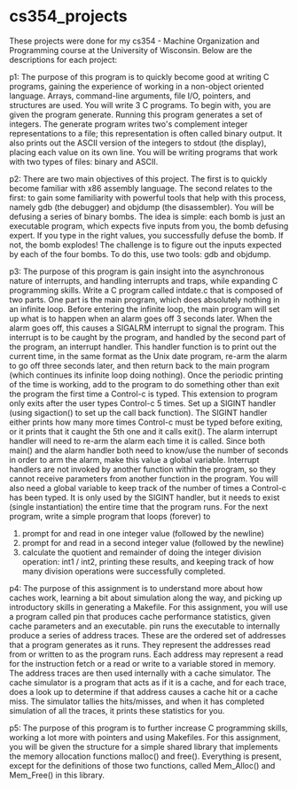 # cs354_projects

These projects were done for my cs354 - Machine Organization and Programming course at the University of Wisconsin. Below are the descriptions for each project:

p1:
The purpose of this program is to quickly become good at writing C programs, gaining the experience of working in a non-object oriented language. Arrays, command-line arguments, file I/O, pointers, and structures are used. You will write 3 C programs. To begin with, you are given the program generate. Running this program generates a set of integers. The generate program writes two's complement integer representations to a file; this representation is often called binary output. It also prints out the ASCII version of the integers to stdout (the display), placing each value on its own line. You will be writing programs that work with two types of files: binary and ASCII. 

p2:
There are two main objectives of this project. The first is to quickly become familiar with x86 assembly language. The second relates to the first: to gain some familiarity with powerful tools that help with this process, namely gdb (the debugger) and objdump (the disassembler). You will be defusing a series of binary bombs. The idea is simple: each bomb is just an executable program, which expects five inputs from you, the bomb defusing expert. If you type in the right values, you successfully defuse the bomb. If not, the bomb explodes! The challenge is to figure out the inputs expected by each of the four bombs. To do this, use two tools: gdb and objdump. 

p3:
The purpose of this program is gain insight into the asynchronous nature of interrupts, and handling interrupts and traps, while expanding C programming skills. Write a C program called intdate.c that is composed of two parts. One part is the main program, which does absolutely nothing in an infinite loop. Before entering the infinite loop, the main program will set up what is to happen when an alarm goes off 3 seconds later. When the alarm goes off, this causes a SIGALRM interrupt to signal the program. This interrupt is to be caught by the program, and handled by the second part of the program, an interrupt handler. This handler function is to print out the current time, in the same format as the Unix date program, re-arm the alarm to go off three seconds later, and then return back to the main program (which continues its infinite loop doing nothing). Once the periodic printing of the time is working, add to the program to do something other than exit the program the first time a Control-c is typed. This extension to program only exits after the user types Control-c 5 times. Set up a SIGINT handler (using sigaction() to set up the call back function). The SIGINT handler either prints how many more times Control-c must be typed before exiting, or it prints that it caught the 5th one and it calls exit(). The alarm interrupt handler will need to re-arm the alarm each time it is called. Since both main() and the alarm handler both need to know/use the number of seconds in order to arm the alarm, make this value a global variable. Interrupt handlers are not invoked by another function within the program, so they cannot receive parameters from another function in the program. You will also need a global variable to keep track of the number of times a Control-c has been typed. It is only used by the SIGINT handler, but it needs to exist (single instantiation) the entire time that the program runs. For the next program, write a simple program that loops (forever) to
1) prompt for and read in one integer value (followed by the newline)
2) prompt for and read in a second integer value (followed by the newline)
3) calculate the quotient and remainder of doing the integer division operation: int1 / int2, printing these results, and keeping track of how many division operations were successfully completed.

p4: 
The purpose of this assignment is to understand more about how caches work, learning a bit about simulation along the way, and picking up introductory skills in generating a Makefile. For this assignment, you will use a program called pin that produces cache performance statistics, given cache parameters and an executable. pin runs the executable to internally produce a series of address traces. These are the ordered set of addresses that a program generates as it runs. They represent the addresses read from or written to as the program runs. Each address may represent a read for the instruction fetch or a read or write to a variable stored in memory. The address traces are then used internally with a cache simulator. The cache simulator is a program that acts as if it is a cache, and for each trace, does a look up to determine if that address causes a cache hit or a cache miss. The simulator tallies the hits/misses, and when it has completed simulation of all the traces, it prints these statistics for you.

p5: 
The purpose of this program is to further increase C programming skills, working a lot more with pointers and using Makefiles. For this assignment, you will be given the structure for a simple shared library that implements the memory allocation functions malloc() and free(). Everything is present, except for the definitions of those two functions, called Mem_Alloc() and Mem_Free() in this library.
